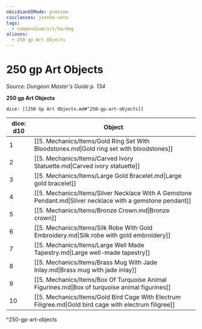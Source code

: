 ```yaml
---
obsidianUIMode: preview
cssclasses: json5e-note
tags:
  - compendium/src/5e/dmg
aliases:
  - 250 gp Art Objects
---
```

# 250 gp Art Objects
*Source: Dungeon Master's Guide p. 134* 

**250 gp Art Objects**

`dice: [[250 Gp Art Objects.md#^250-gp-art-objects]]`

| dice: d10 | Object |
|-----------|--------|
| 1 | [[5. Mechanics/Items/Gold Ring Set With Bloodstones.md\|Gold ring set with bloodstones]] |
| 2 | [[5. Mechanics/Items/Carved Ivory Statuette.md\|Carved ivory statuette]] |
| 3 | [[5. Mechanics/Items/Large Gold Bracelet.md\|Large gold bracelet]] |
| 4 | [[5. Mechanics/Items/Silver Necklace With A Gemstone Pendant.md\|Silver necklace with a gemstone pendant]] |
| 5 | [[5. Mechanics/Items/Bronze Crown.md\|Bronze crown]] |
| 6 | [[5. Mechanics/Items/Silk Robe With Gold Embroidery.md\|Silk robe with gold embroidery]] |
| 7 | [[5. Mechanics/Items/Large Well Made Tapestry.md\|Large well-made tapestry]] |
| 8 | [[5. Mechanics/Items/Brass Mug With Jade Inlay.md\|Brass mug with jade inlay]] |
| 9 | [[5. Mechanics/Items/Box Of Turquoise Animal Figurines.md\|Box of turquoise animal figurines]] |
| 10 | [[5. Mechanics/Items/Gold Bird Cage With Electrum Filigree.md\|Gold bird cage with electrum filigree]] |
^250-gp-art-objects
